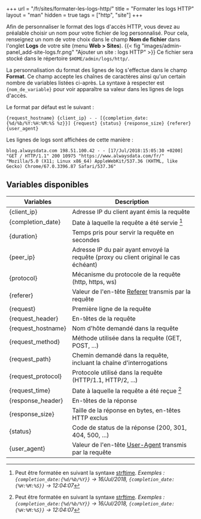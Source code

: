 +++
url = "/fr/sites/formater-les-logs-http/"
title = "Formater les logs HTTP"
layout = "man"
hidden = true
tags = ["http", "site"]
+++

Afin de personnaliser le format des logs d'accès HTTP, vous devez au préalable choisir un nom pour votre fichier de log personnalisé. Pour cela, renseignez un nom de votre choix dans le champ **Nom de fichier** dans l'onglet **Logs** de votre site (menu **Web > Sites**).
{{< fig "images/admin-panel_add-site-logs.fr.png" "Ajouter un site : logs HTTP" >}}
Ce fichier sera stocké dans le répertoire `$HOME/admin/logs/http/`.

La personnalisation du format des lignes de log s'effectue dans le champ **Format**. Ce champ accepte les chaînes de caractères ainsi qu'un certain nombre de variables listées ci-après.
La syntaxe à respecter est `{nom_de_variable}` pour voir apparaître sa valeur dans les lignes de logs d'accès.

Le format par défaut est le suivant :

```
{request_hostname} {client_ip} - - [{completion_date:{%d/%b/%Y:%H:%M:%S %z}}] {request} {status} {response_size} {referer} {user_agent}
```

Les lignes de logs sont affichées de cette manière :
```
blog.alwaysdata.com 198.51.100.42 - - [17/Jul/2018:15:05:30 +0200] "GET / HTTP/1.1" 200 10975 "https://www.alwaysdata.com/fr/" "Mozilla/5.0 (X11; Linux x86_64) AppleWebKit/537.36 (KHTML, like Gecko) Chrome/67.0.3396.87 Safari/537.36"
```

## Variables disponibles

| Variables          | Description                                                                                                            |
| ------------------ | -----------------------------------------------------------------------------------------------------------------------|
| {client_ip}        | Adresse IP du client ayant émis la requête                                                                             |
| {completion_date}  | Date à laquelle la requête a été servie [^1]                                                                           |
| {duration}         | Temps pris pour servir la requête en secondes                                                                          |
| {peer_ip}          | Adresse IP du pair ayant envoyé la requête (proxy ou client original le cas échéant)                                   |
| {protocol}         | Mécanisme du protocole de la requête (http, https, ws)                                                                 |
| {referer}          | Valeur de l'en-tête [Referer](https://fr.wikipedia.org/wiki/R%C3%A9f%C3%A9rent_(informatique)) transmis par la requête |
| {request}          | Première ligne de la requête                                                                                           |
| {request_header}   | En-têtes de la requête                                                                                                 |
| {request_hostname} | Nom d'hôte demandé dans la requête                                                                                     |
| {request_method}   | Méthode utilisée dans la requête (GET, POST, ...)                                                                      |
| {request_path}     | Chemin demandé dans la requête, incluant la chaîne d'interrogations                                                    |
| {request_protocol} | Protocole utilisé dans la requête (HTTP/1.1, HTTP/2, ...)                                                              |
| {request_time}     | Date à laquelle la requête a été reçue [^1]                                                                            |
| {response_header}  | En-têtes de la réponse                                                                                                 |
| {response_size}    | Taille de la réponse en bytes, en-têtes HTTP exclus                                                                    |
| {status}           | Code de status de la réponse (200, 301, 404, 500, ...)                                                                 |
| {user_agent}       | Valeur de l'en-tête [User-Agent](https://fr.wikipedia.org/wiki/User_agent) transmis par la requête                     |


[^1]: Peut être formatée en suivant la syntaxe [strftime](https://docs.python.org/fr/3.6/library/datetime.html?highlight=strftime#strftime-strptime-behavior).
*Exemples : `{completion_date:{%d/%b/%Y}}` → 16/Jul/2018, `{completion_date:{%H:%M:%S}}` → 12:04:07*
